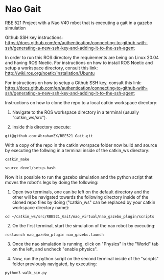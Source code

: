 # Nao Gait
RBE 521 Project with a Nao V40 robot that is executing a gait in a gazebo simulation

Github SSH key instructions:
https://docs.github.com/en/authentication/connecting-to-github-with-ssh/generating-a-new-ssh-key-and-adding-it-to-the-ssh-agent

In order to run this ROS directory the requirements are being on Linux 20.04 and having ROS Noetic.
For instructions on how to install ROS Noetic and setup a workspace directory, consult this link:
http://wiki.ros.org/noetic/Installation/Ubuntu

For instructions on how to setup a Github SSH key, consult this link:
https://docs.github.com/en/authentication/connecting-to-github-with-ssh/generating-a-new-ssh-key-and-adding-it-to-the-ssh-agent

Instructions on how to clone the repo to a local catkin workspace directory:

1. Navigate to the ROS workspace directory in a terminal (usually "catkin_ws/src").

2. Inside this directory execute:
```
git@github.com:AbrahamZX/RBE521_Gait.git
```

With a copy of the repo in the catkin worspace folder now build and source by executing the follwing in a terminal inside of 
the catkin_ws directory:
```
catkin_make
```
```
source devel/setup.bash
```

Now it is possible to run the gazebo simulation and the python script that moves the robot's legs by doing the following:

1. Open two terminals, one can be left on the default directory and the other will be navigated towards the following 
directory inside of the cloned repo files by doing ("catkin_ws" can be replaced by your catkin workspace directory name):
```
cd ~/catkin_ws/src/RBE521_Gait/nao_virtual/nao_gazebo_plugin/scripts
```

2. On the first terminal, start the simulation of the nao robot by executing:
```
roslaunch nao_gazebo_plugin nao_gazebo.launch
```

3. Once the nao simulation is running, click on "Physics" in the "World" tab on the left, and uncheck "enable physics".

4. Now, run the python script on the second terminal inside of the "scripts" folder previously navigated, by executing:
```
python3 walk_sim.py
```
